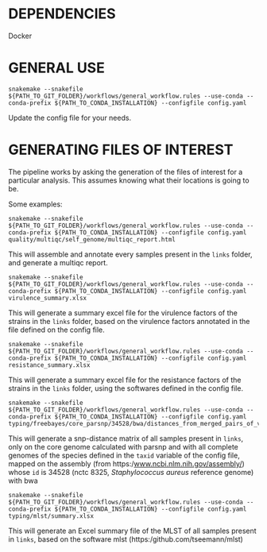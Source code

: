 # DEPENDENCIES
  Docker  

# GENERAL USE

```
snakemake --snakefile ${PATH_TO_GIT_FOLDER}/workflows/general_workflow.rules --use-conda --conda-prefix ${PATH_TO_CONDA_INSTALLATION} --configfile config.yaml
```


Update the config file for your needs.

# GENERATING FILES OF INTEREST

The pipeline works by asking the generation of the files of interest for a particular analysis. This assumes knowing what their locations is going to be.

Some examples:

```
snakemake --snakefile ${PATH_TO_GIT_FOLDER}/workflows/general_workflow.rules --use-conda --conda-prefix ${PATH_TO_CONDA_INSTALLATION} --configfile config.yaml quality/multiqc/self_genome/multiqc_report.html
```

This will assemble and annotate every samples present in the `links` folder, and generate a multiqc report.


```
snakemake --snakefile ${PATH_TO_GIT_FOLDER}/workflows/general_workflow.rules --use-conda --conda-prefix ${PATH_TO_CONDA_INSTALLATION} --configfile config.yaml virulence_summary.xlsx
```

This will generate a summary excel file for the virulence factors of the strains in the `links` folder, based on the virulence factors annotated in the file defined on the config file.



```
snakemake --snakefile ${PATH_TO_GIT_FOLDER}/workflows/general_workflow.rules --use-conda --conda-prefix ${PATH_TO_CONDA_INSTALLATION} --configfile config.yaml resistance_summary.xlsx
```

This will generate a summary excel file for the resistance factors of the strains in the `links` folder, using the softwares defined in the config file.


```
snakemake --snakefile ${PATH_TO_GIT_FOLDER}/workflows/general_workflow.rules --use-conda --conda-prefix ${PATH_TO_CONDA_INSTALLATION} --configfile config.yaml typing/freebayes/core_parsnp/34528/bwa/distances_from_merged_pairs_of_vcf.xlsx
```

This will generate a snp-distance matrix of all samples present in `links`, only on the core genome calculated with parsnp and with all complete genomes of the species defined in the `taxid` variable of the config file, mapped on the assembly (from https:/www.ncbi.nlm.nih.gov/assembly/) whose `id` is 34528 (nctc 8325, *Staphylococcus aureus* reference genome) with bwa


```
snakemake --snakefile ${PATH_TO_GIT_FOLDER}/workflows/general_workflow.rules --use-conda --conda-prefix ${PATH_TO_CONDA_INSTALLATION} --configfile config.yaml typing/mlst/summary.xlsx
```

This will generate an Excel summary file of the MLST of all samples present in `links`, based on the software mlst (https:/github.com/tseemann/mlst)


